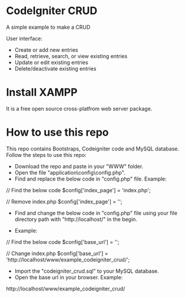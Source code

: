 CodeIgniter CRUD
================

A simple example to make a CRUD

User interface:
- Create or add new entries
- Read, retrieve, search, or view existing entries
- Update or edit existing entries
- Delete/deactivate existing entries

Install XAMPP
=============

It is a free open source cross-platfrom web server package.

How to use this repo
====================

This repo contains Bootstraps, Codeigniter code and MySQL 
database. Follow the steps to use this repo:

- Download the repo and paste in your "WWW" folder.
- Open the file "application\config\config.php".
- Find and replace the below code in "config.php" file.
Example:

//  Find the below code
$config['index_page'] = 'index.php';

//  Remove index.php
$config['index_page'] = '';

- Find and change the below code in "config.php" file 
using your file directory path with "http://localhost/"
in the begin.
* Example:

//  Find the below code
$config['base_url'] = '';

//  Change index.php
$config['base_url'] = 'http://localhost/www/example_codeigniter_crud/';

- Import the "codeigniter_crud.sql" to your MySQL database.
- Open the base url in your browser.
Example:

http://localhost/www/example_codeigniter_crud/
